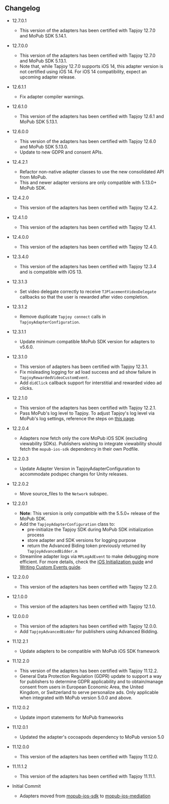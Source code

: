 ## Changelog
  * 12.7.0.1
    * This version of the adapters has been certified with Tapjoy 12.7.0 and MoPub SDK 5.14.1.

  * 12.7.0.0
    * This version of the adapters has been certified with Tapjoy 12.7.0 and MoPub SDK 5.13.1.
    * Note that, while Tapjoy 12.7.0 supports iOS 14, this adapter version is not certified using iOS 14. For iOS 14 compatibility, expect an upcoming adapter release.

  * 12.6.1.1
    * Fix adapter compiler warnings.

  * 12.6.1.0
    * This version of the adapters has been certified with Tapjoy 12.6.1 and MoPub SDK 5.13.1.

  * 12.6.0.0
    * This version of the adapters has been certified with Tapjoy 12.6.0 and MoPub SDK 5.13.0.
    * Update to new GDPR and consent APIs.
    
  * 12.4.2.1
    * Refactor non-native adapter classes to use the new consolidated API from MoPub.
    * This and newer adapter versions are only compatible with 5.13.0+ MoPub SDK.

  * 12.4.2.0
    * This version of the adapters has been certified with Tapjoy 12.4.2.

  * 12.4.1.0
    * This version of the adapters has been certified with Tapjoy 12.4.1.

  * 12.4.0.0
    * This version of the adapters has been certified with Tapjoy 12.4.0.

  * 12.3.4.0
    * This version of the adapters has been certified with Tapjoy 12.3.4 and is compatible with iOS 13.
    
  * 12.3.1.3
    * Set video delegate correctly to receive `TJPlacementVideoDelegate` callbacks so that the user is rewarded after video completion.

  * 12.3.1.2
    * Remove duplicate `Tapjoy connect` calls in `TapjoyAdapterConfiguration`.
    
  * 12.3.1.1
    * Update minimum compatible MoPub SDK version for adapters to v5.6.0.
    
  * 12.3.1.0
    * This version of adapters has been certified with Tapjoy 12.3.1.
    * Fix misleading logging for ad load success and ad show failure in `TapjoyRewardedVideoCustomEvent`.
    * Add `didClick` callback support for interstitial and rewarded video ad clicks.

  * 12.2.1.0
    * This version of the adapters has been certified with Tapjoy 12.2.1.
    * Pass MoPub's log level to Tapjoy. To adjust Tapjoy's log level via MoPub's log settings, reference the steps on [this page](https://developers.mopub.com/publishers/ios/test/#enable-logging).
    
  * 12.2.0.4
    * Adapters now fetch only the core MoPub iOS SDK (excluding viewability SDKs). Publishers wishing to integrate viewability should fetch the `mopub-ios-sdk` dependency in their own Podfile.

  * 12.2.0.3
    * Update Adapter Version in TapjoyAdapterConfiguration to accommodate podspec changes for Unity releases.
    
  * 12.2.0.2
    * Move source_files to the `Network` subspec. 

  * 12.2.0.1
    * **Note**: This version is only compatible with the 5.5.0+ release of the MoPub SDK.
    * Add the `TapjoyAdapterConfiguration` class to: 
         * pre-initialize the Tapjoy SDK during MoPub SDK initialization process
         * store adapter and SDK versions for logging purpose
         * return the Advanced Biding token previously returned by `TapjoyAdvancedBidder.m`
    * Streamline adapter logs via `MPLogAdEvent` to make debugging more efficient. For more details, check the [iOS Initialization guide](https://developers.mopub.com/docs/ios/initialization/) and [Writing Custom Events guide](https://developers.mopub.com/docs/ios/custom-events/).

  * 12.2.0.0
    * This version of the adapters has been certified with Tapjoy 12.2.0.
    
  * 12.1.0.0
    * This version of the adapters has been certified with Tapjoy 12.1.0.

  * 12.0.0.0
    * This version of the adapters has been certified with Tapjoy 12.0.0.
    * Add `TapjoyAdvancedBidder` for publishers using Advanced Bidding.

  * 11.12.2.1
    * Update adapters to be compatible with MoPub iOS SDK framework
    
  * 11.12.2.0
    * This version of the adapters has been certified with Tapjoy 11.12.2.
    * General Data Protection Regulation (GDPR) update to support a way for publishers to determine GDPR applicability and to obtain/manage consent from users in European Economic Area, the United Kingdom, or Switzerland to serve personalize ads. Only applicable when integrated with MoPub version 5.0.0 and above.
    
  * 11.12.0.2
    * Update import statements for MoPub frameworks

  * 11.12.0.1
   	* Updated the adapter's cocoapods dependency to MoPub version 5.0

  * 11.12.0.0
    * This version of the adapters has been certified with Tapjoy 11.12.0.

  * 11.11.1.2
    * This version of the adapters has been certified with Tapjoy 11.11.1.

  * Initial Commit
  	* Adapters moved from [mopub-ios-sdk](https://github.com/mopub/mopub-ios-sdk) to [mopub-ios-mediation](https://github.com/mopub/mopub-iOS-mediation/)
